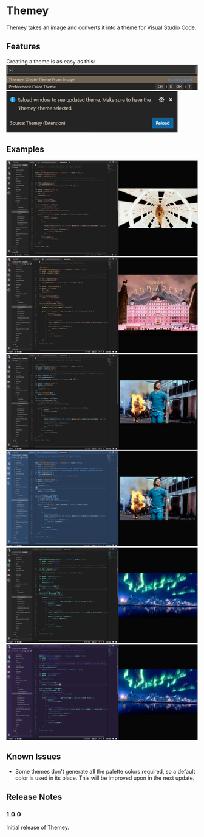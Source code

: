 # Themey

Themey takes an image and converts it into a theme for Visual Studio Code.


## Features

Creating a theme is as easy as this:
![Create](images/demo.gif)
![Reload](images/ThemeyReload.png)

## Examples

![2001](images/2001.png)
![GrandBudapest](images/GrandBudapest.png)
![28Days](images/28days.png)
![28DaysAlt](images/28days-alt.png)
![Aurora](images/Aurora.png)
![AuroraAlt](images/Aurora-alt.png)


## Known Issues

* Some themes don't generate all the palette colors required, so a default color is used in its place. This will be improved upon in the next update.

## Release Notes

### 1.0.0

Initial release of Themey.